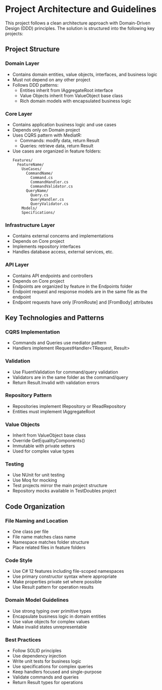 # Project Architecture and Guidelines

This project follows a clean architecture approach with Domain-Driven Design (DDD) principles. The solution is structured into the following key projects:

## Project Structure

### Domain Layer 
- Contains domain entities, value objects, interfaces, and business logic
- Must not depend on any other project
- Follows DDD patterns:
  - Entities inherit from IAggregateRoot interface
  - Value Objects inherit from ValueObject base class
  - Rich domain models with encapsulated business logic

### Core Layer 
- Contains application business logic and use cases
- Depends only on Domain project
- Uses CQRS pattern with MediatR:
  - Commands: modify data, return Result<T>
  - Queries: retrieve data, return Result<T>
- Use cases are organized in feature folders:
  ```
  Features/
    FeatureName/
      UseCases/
        CommandName/
          Command.cs
          CommandHandler.cs
          CommandValidator.cs
        QueryName/
          Query.cs
          QueryHandler.cs
          QueryValidator.cs
      Models/
      Specifications/
  ```

### Infrastructure Layer 
- Contains external concerns and implementations
- Depends on Core project
- Implements repository interfaces
- Handles database access, external services, etc.

### API Layer
- Contains API endpoints and controllers
- Depends on Core project
- Endpoints are organized by feature in the Endpoints folder
- Endpoint request and response models are in the same file as the endpoint
- Endpoint requests have only [FromRoute] and [FromBody] attributes

## Key Technologies and Patterns

### CQRS Implementation
- Commands and Queries use mediator pattern
- Handlers implement IRequestHandler<TRequest, Result<T>>

### Validation
- Use FluentValidation for command/query validation
- Validators are in the same folder as the command/query
- Return Result.Invalid with validation errors

### Repository Pattern
- Repositories implement IRepository<T> or IReadRepository<T>
- Entities must implement IAggregateRoot

### Value Objects
- Inherit from ValueObject base class
- Override GetEqualityComponents()
- Immutable with private setters
- Used for complex value types

### Testing
- Use NUnit for unit testing
- Use Moq for mocking
- Test projects mirror the main project structure
- Repository mocks available in TestDoubles project

## Code Organization

### File Naming and Location
- One class per file
- File name matches class name
- Namespace matches folder structure
- Place related files in feature folders

### Code Style
- Use C# 12 features including file-scoped namespaces
- Use primary constructor syntax where appropriate
- Make properties private set where possible
- Use Result pattern for operation results

### Domain Model Guidelines
- Use strong typing over primitive types
- Encapsulate business logic in domain entities
- Use value objects for complex values
- Make invalid states unrepresentable

### Best Practices
- Follow SOLID principles
- Use dependency injection
- Write unit tests for business logic
- Use specifications for complex queries
- Keep handlers focused and single-purpose
- Validate commands and queries
- Return Result types for operations
